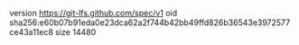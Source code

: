 version https://git-lfs.github.com/spec/v1
oid sha256:e60b07b91eda0e23dca62a2f744b42bb49ffd826b36543e3972577ce43a11ec8
size 14480
